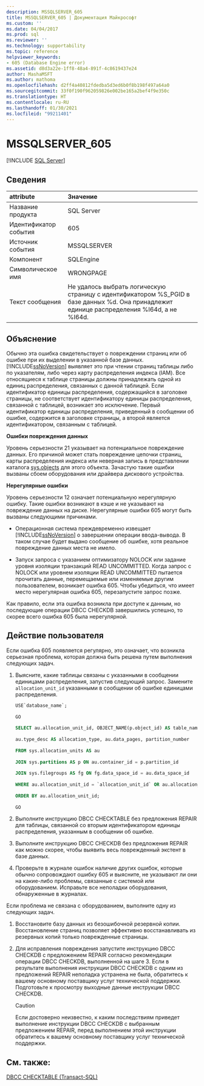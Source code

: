 ```yaml
---
description: MSSQLSERVER_605
title: MSSQLSERVER_605 | Документация Майкрософт
ms.custom: ''
ms.date: 04/04/2017
ms.prod: sql
ms.reviewer: ''
ms.technology: supportability
ms.topic: reference
helpviewer_keywords:
- 605 (Database Engine error)
ms.assetid: d8d3a22e-1ff8-48a4-891f-4c8619437e24
author: MashaMSFT
ms.author: mathoma
ms.openlocfilehash: d2ff4a40812fdedba5d3ed6b0f8b198f497a64a0
ms.sourcegitcommit: 33f0f190f962059826e002be165a2bef4f9e350c
ms.translationtype: HT
ms.contentlocale: ru-RU
ms.lasthandoff: 01/30/2021
ms.locfileid: "99211401"
---
```

# <a name="mssqlserver_605"></a>MSSQLSERVER_605
 [!INCLUDE [SQL Server](../../includes/applies-to-version/sqlserver.md)]
  
## <a name="details"></a>Сведения  
  
| attribute | Значение |  
| :-------- | :---- |  
|Название продукта|SQL Server|  
|Идентификатор события|605|  
|Источник события|MSSQLSERVER|  
|Компонент|SQLEngine|  
|Символическое имя|WRONGPAGE|  
|Текст сообщения|Не удалось выбрать логическую страницу с идентификатором %S_PGID в базе данных %d. Она принадлежит единице распределения %I64d, а не %I64d.|  
  
## <a name="explanation"></a>Объяснение  
Обычно эта ошибка свидетельствует о повреждении страниц или об ошибке при их выделении в указанной базе данных. [!INCLUDE[ssNoVersion](../../includes/ssnoversion-md.md)] выявляет это при чтении страниц таблицы либо по указателям, либо через карту распределения индекса (IAM). Все относящиеся к таблице страницы должны принадлежать одной из единиц распределения, связанных с данной таблицей. Если идентификатор единицы распределения, содержащийся в заголовке страницы, не соответствует идентификатору единицы распределения, связанной с таблицей, возникает это исключение. Первый идентификатор единицы распределения, приведенный в сообщении об ошибке, содержится в заголовке страницы, а второй является идентификатором, связанным с таблицей.  
  
**Ошибки повреждения данных**  
  
Уровень серьезности 21 указывает на потенциальное повреждение данных. Его причиной может стать повреждение цепочки страниц, карты распределения индекса или неверная запись в представлении каталога [sys.objects](~/relational-databases/system-catalog-views/sys-objects-transact-sql.md) для этого объекта. Зачастую такие ошибки вызваны сбоем оборудования или драйвера дискового устройства.  
  
**Нерегулярные ошибки**  
  
Уровень серьезности 12 означает потенциальную нерегулярную ошибку. Такие ошибки возникают в кэше и не указывают на повреждение данных на диске. Нерегулярные ошибки 605 могут быть вызваны следующими причинами.  
  
-   Операционная система преждевременно извещает [!INCLUDE[ssNoVersion](../../includes/ssnoversion-md.md)] о завершении операции ввода-вывода. В таком случае будет выдано сообщение об ошибке, хотя реальное повреждение данных места не имело.  
  
 - Запуск запроса с указанием оптимизатору NOLOCK или задание уровня изоляции транзакций READ UNCOMMITTED. Когда запрос с NOLOCK или уровнем изоляции READ UNCOMMITTED пытается прочитать данные, перемещаемые или изменяемые другим пользователем, возникает ошибка 605. Чтобы убедиться, что имеет место нерегулярная ошибка 605, перезапустите запрос позже. 
  
Как правило, если эта ошибка возникла при доступе к данным, но последующие операции DBCC CHECKDB завершились успешно, то скорее всего ошибка 605 была нерегулярной.  
  
## <a name="user-action"></a>Действие пользователя  
Если ошибка 605 появляется регулярно, это означает, что возникла серьезная проблема, которая должна быть решена путем выполнения следующих задач.  
  
1.  Выясните, какие таблицы связаны с указанными в сообщении единицами распределения, запустив следующий запрос. Замените `allocation_unit_id` указанными в сообщении об ошибке единицами распределения.  
  
    ```sql  
    USE`database_name`;  
  
    GO  
  
    SELECT au.allocation_unit_id, OBJECT_NAME(p.object_id) AS table_name, fg.name AS filegroup_name,  
  
    au.type_desc AS allocation_type, au.data_pages, partition_number  
  
    FROM sys.allocation_units AS au  
  
    JOIN sys.partitions AS p ON au.container_id = p.partition_id  
  
    JOIN sys.filegroups AS fg ON fg.data_space_id = au.data_space_id  
  
    WHERE au.allocation_unit_id = `allocation_unit_id` OR au.allocation_unit_id = `allocation_unit_id`  
  
    ORDER BY au.allocation_unit_id;  
  
    GO  
    ```
  
2.  Выполните инструкцию DBCC CHECKTABLE без предложения REPAIR для таблицы, связанной со вторым идентификатором единицы распределения, указанным в сообщении об ошибке.  
  
3.  Выполните инструкцию DBCC CHECKDB без предложения REPAIR как можно скорее, чтобы выявить весь поврежденный экстент в базе данных.  
  
4.  Проверьте в журнале ошибок наличие других ошибок, которые обычно сопровождают ошибку 605 и выясните, не указывают ли они на какие-либо проблемы, связанные с системой или оборудованием. Исправьте все неполадки оборудования, обнаруженные в журналах.  
  
Если проблема не связана с оборудованием, выполните одну из следующих задач.  
  
1.  Восстановите базу данных из безошибочной резервной копии. Восстановление страниц позволяет эффективно восстанавливать из резервных копий только поврежденные страницы.  
  
2.  Для исправления повреждения запустите инструкцию DBCC CHECKDB с предложением REPAIR согласно рекомендации операции DBCC CHECKDB, выполненной на шаге 3. Если в результате выполнения инструкции DBCC CHECKDB с одним из предложений REPAIR неполадка устранена не была, обратитесь к вашему основному поставщику услуг технической поддержки. Подготовьте к просмотру выходные данные инструкции DBCC CHECKDB.  
  
    > [!CAUTION]  
    > Если достоверно неизвестно, к каким последствиям приведет выполнение инструкции DBCC CHECKDB с выбранным предложением REPAIR, перед выполнением этой инструкции обратитесь к вашему основному поставщику услуг технической поддержки.  
  
## <a name="see-also"></a>См. также:  
[DBCC CHECKTABLE (Transact-SQL)](~/t-sql/database-console-commands/dbcc-checktable-transact-sql.md)  
  
